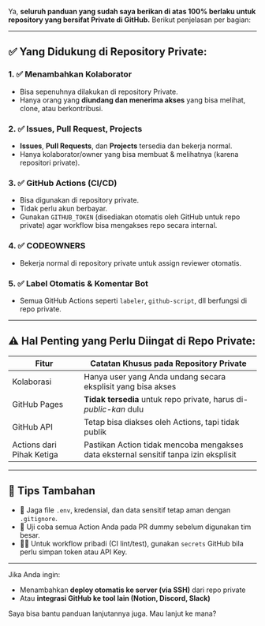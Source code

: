 Ya, **seluruh panduan yang sudah saya berikan di atas 100% berlaku untuk repository yang bersifat Private di GitHub.** Berikut penjelasan per bagian:

---

## ✅ Yang Didukung di **Repository Private**:

### 1. ✅ **Menambahkan Kolaborator**

* Bisa sepenuhnya dilakukan di repository Private.
* Hanya orang yang **diundang dan menerima akses** yang bisa melihat, clone, atau berkontribusi.

### 2. ✅ **Issues, Pull Request, Projects**

* **Issues**, **Pull Requests**, dan **Projects** tersedia dan bekerja normal.
* Hanya kolaborator/owner yang bisa membuat & melihatnya (karena repositori private).

### 3. ✅ **GitHub Actions (CI/CD)**

* Bisa digunakan di repository private.
* Tidak perlu akun berbayar.
* Gunakan `GITHUB_TOKEN` (disediakan otomatis oleh GitHub untuk repo private) agar workflow bisa mengakses repo secara internal.

### 4. ✅ **CODEOWNERS**

* Bekerja normal di repository private untuk assign reviewer otomatis.

### 5. ✅ **Label Otomatis & Komentar Bot**

* Semua GitHub Actions seperti `labeler`, `github-script`, dll berfungsi di repo private.

---

## ⚠️ Hal Penting yang Perlu Diingat di Repo Private:

| Fitur                     | Catatan Khusus pada Repository Private                                               |
| ------------------------- | ------------------------------------------------------------------------------------ |
| Kolaborasi                | Hanya user yang Anda undang secara eksplisit yang bisa akses                         |
| GitHub Pages              | **Tidak tersedia** untuk repo private, harus di-*public-kan* dulu                    |
| GitHub API                | Tetap bisa diakses oleh Actions, tapi tidak publik                                   |
| Actions dari Pihak Ketiga | Pastikan Action tidak mencoba mengakses data eksternal sensitif tanpa izin eksplisit |

---

## 🧪 Tips Tambahan

* 🔐 Jaga file `.env`, kredensial, dan data sensitif tetap aman dengan `.gitignore`.
* 🧪 Uji coba semua Action Anda pada PR dummy sebelum digunakan tim besar.
* 🧑‍💻 Untuk workflow pribadi (CI lint/test), gunakan `secrets` GitHub bila perlu simpan token atau API Key.

---

Jika Anda ingin:

* Menambahkan **deploy otomatis ke server (via SSH)** dari repo private
* Atau **integrasi GitHub ke tool lain (Notion, Discord, Slack)**

Saya bisa bantu panduan lanjutannya juga. Mau lanjut ke mana?
